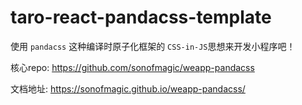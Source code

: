 # taro-react-pandacss-template

使用 `pandacss` 这种编译时原子化框架的 `CSS-in-JS`思想来开发小程序吧！

核心repo: <https://github.com/sonofmagic/weapp-pandacss>

文档地址: <https://sonofmagic.github.io/weapp-pandacss/>
